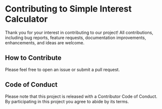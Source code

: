 # Contributing to Simple Interest Calculator

Thank you for your interest in contributing to our project! All contributions, including bug reports, feature requests, documentation improvements, enhancements, and ideas are welcome.

## How to Contribute

Please feel free to open an issue or submit a pull request.

## Code of Conduct

Please note that this project is released with a Contributor Code of Conduct. By participating in this project you agree to abide by its terms.
